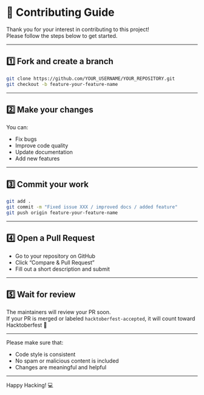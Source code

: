 # 🤝 Contributing Guide

Thank you for your interest in contributing to this project!  
Please follow the steps below to get started.

---

## 1️⃣ Fork and create a branch
```bash
git clone https://github.com/YOUR_USERNAME/YOUR_REPOSITORY.git
git checkout -b feature-your-feature-name
```

---

## 2️⃣ Make your changes
You can:
- Fix bugs  
- Improve code quality  
- Update documentation  
- Add new features  

---

## 3️⃣ Commit your work
```bash
git add .
git commit -m "Fixed issue XXX / improved docs / added feature"
git push origin feature-your-feature-name
```

---

## 4️⃣ Open a Pull Request
- Go to your repository on GitHub  
- Click “Compare & Pull Request”  
- Fill out a short description and submit  

---

## 5️⃣ Wait for review
The maintainers will review your PR soon.  
If your PR is merged or labeled `hacktoberfest-accepted`, it will count toward Hacktoberfest 🎉

---

Please make sure that:
- Code style is consistent  
- No spam or malicious content is included  
- Changes are meaningful and helpful  

---

Happy Hacking! 💻
